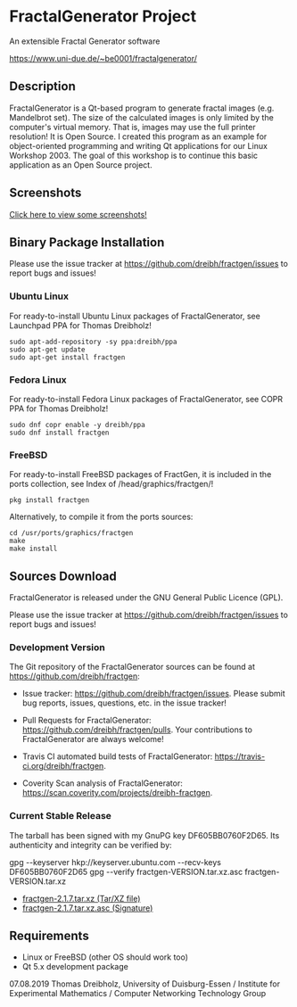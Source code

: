 # FractalGenerator Project
An extensible Fractal Generator software

<https://www.uni-due.de/~be0001/fractalgenerator/>

## Description

FractalGenerator is a Qt-based program to generate fractal images (e.g. Mandelbrot set). The size of the calculated images is only limited by the computer's virtual memory. That is, images may use the full printer resolution! It is Open Source. I created this program as an example for object-oriented programming and writing Qt applications for our Linux Workshop 2003. The goal of this workshop is to continue this basic application as an Open Source project.

## Screenshots

[Click here to view some screenshots!](https://www.uni-due.de/~be0001/fractalgenerator/pictures.html)

## Binary Package Installation

Please use the issue tracker at https://github.com/dreibh/fractgen/issues to report bugs and issues!

### Ubuntu Linux

For ready-to-install Ubuntu Linux packages of FractalGenerator, see Launchpad PPA for Thomas Dreibholz!

```
sudo apt-add-repository -sy ppa:dreibh/ppa
sudo apt-get update
sudo apt-get install fractgen
```

### Fedora Linux

For ready-to-install Fedora Linux packages of FractalGenerator, see COPR PPA for Thomas Dreibholz!

```
sudo dnf copr enable -y dreibh/ppa
sudo dnf install fractgen
```

### FreeBSD

For ready-to-install FreeBSD packages of FractGen, it is included in the ports collection, see Index of /head/graphics/fractgen/!

    pkg install fractgen

Alternatively, to compile it from the ports sources:

```
cd /usr/ports/graphics/fractgen
make
make install
```

## Sources Download

FractalGenerator is released under the GNU General Public Licence (GPL).

Please use the issue tracker at https://github.com/dreibh/fractgen/issues to report bugs and issues!

### Development Version

The Git repository of the FractalGenerator sources can be found at https://github.com/dreibh/fractgen:

- Issue tracker: https://github.com/dreibh/fractgen/issues.
  Please submit bug reports, issues, questions, etc. in the issue tracker!

- Pull Requests for FractalGenerator: https://github.com/dreibh/fractgen/pulls.
  Your contributions to FractalGenerator are always welcome!

- Travis CI automated build tests of FractalGenerator: https://travis-ci.org/dreibh/fractgen.

- Coverity Scan analysis of FractalGenerator: https://scan.coverity.com/projects/dreibh-fractgen.

### Current Stable Release

The tarball has been signed with my GnuPG key DF605BB0760F2D65. Its authenticity and integrity can be verified by:

gpg --keyserver hkp://keyserver.ubuntu.com --recv-keys DF605BB0760F2D65
gpg --verify fractgen-VERSION.tar.xz.asc fractgen-VERSION.tar.xz

- [fractgen-2.1.7.tar.xz (Tar/XZ file)](https://www.uni-due.de/~be0001/fractalgenerator/download/fractgen-2.1.7.tar.xz)
- [fractgen-2.1.7.tar.xz.asc (Signature)](https://www.uni-due.de/~be0001/fractalgenerator/download/fractgen-2.1.7.tar.xz.asc)

## Requirements

- Linux or FreeBSD (other OS should work too)
- Qt 5.x development package

07.08.2019 Thomas Dreibholz, University of Duisburg-Essen / Institute for Experimental Mathematics / Computer Networking Technology Group
